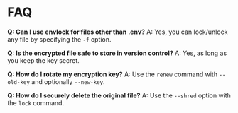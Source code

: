 # FAQ

**Q: Can I use envlock for files other than .env?**
A: Yes, you can lock/unlock any file by specifying the `-f` option.

**Q: Is the encrypted file safe to store in version control?**
A: Yes, as long as you keep the key secret.

**Q: How do I rotate my encryption key?**
A: Use the `renew` command with `--old-key` and optionally `--new-key`.

**Q: How do I securely delete the original file?**
A: Use the `--shred` option with the `lock` command.
